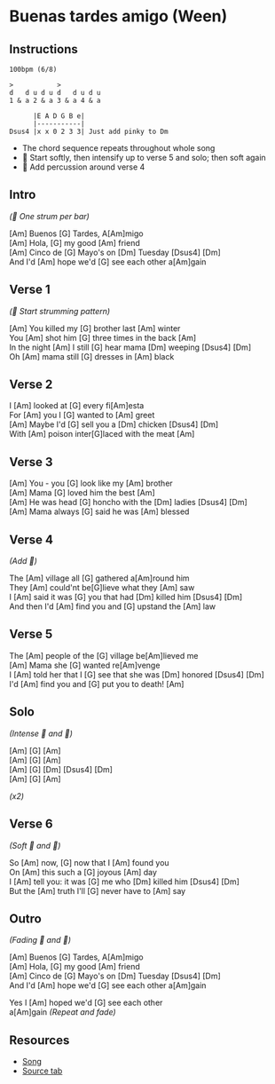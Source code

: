 # Buenas tardes amigo (Ween)

## Instructions

```
100bpm (6/8)

>           >
d   d u d u d   d u d u
1 & a 2 & a 3 & a 4 & a

      |E A D G B e|
      |-----------|
Dsus4 |x x 0 2 3 3| Just add pinky to Dm
```

- The chord sequence repeats throughout whole song
- 🎸 Start softly, then intensify up to verse 5 and solo; then soft again
- 🥁 Add percussion around verse 4

## Intro

_(🎸 One strum per bar)_

[Am] Buenos [G] Tardes, A[Am]migo  
[Am] Hola, [G] my good [Am] friend  
[Am] Cinco de [G] Mayo's on [Dm] Tuesday [Dsus4] [Dm]  
And I'd [Am] hope we'd [G] see each other a[Am]gain

## Verse 1

_(🎸 Start strumming pattern)_

[Am] You killed my [G] brother last [Am] winter  
You [Am] shot him [G] three times in the back [Am]  
In the night [Am] I still [G] hear mama [Dm] weeping [Dsus4] [Dm]  
Oh [Am] mama still [G] dresses in [Am] black

## Verse 2

I [Am] looked at [G] every fi[Am]esta  
For [Am] you I [G] wanted to [Am] greet  
[Am] Maybe I'd [G] sell you a [Dm] chicken [Dsus4] [Dm]  
With [Am] poison inter[G]laced with the meat [Am]

## Verse 3

[Am] You - you [G] look like my [Am] brother  
[Am] Mama [G] loved him the best [Am]  
[Am] He was head [G] honcho with the [Dm] ladies [Dsus4] [Dm]  
[Am] Mama always [G] said he was [Am] blessed

## Verse 4

_(Add 🥁)_

The [Am] village all [G] gathered a[Am]round him  
They [Am] could'nt be[G]lieve what they [Am] saw  
I [Am] said it was [G] you that had [Dm] killed him [Dsus4] [Dm]  
And then I'd [Am] find you and [G] upstand the [Am] law

## Verse 5

The [Am] people of the [G] village be[Am]lieved me  
[Am] Mama she [G] wanted re[Am]venge  
I [Am] told her that I [G] see that she was [Dm] honored [Dsus4] [Dm]  
I'd [Am] find you and [G] put you to death! [Am]

## Solo

_(Intense 🎸 and 🥁)_

[Am] [G] [Am]  
[Am] [G] [Am]  
[Am] [G] [Dm] [Dsus4] [Dm]    
[Am] [G] [Am]

_(x2)_

## Verse 6

_(Soft 🎸 and 🥁)_

So [Am] now, [G] now that I [Am] found you  
On [Am] this such a [G] joyous [Am] day  
I [Am] tell you: it was [G] me who [Dm] killed him [Dsus4] [Dm]  
But the [Am] truth I'll [G] never have to [Am] say

## Outro

_(Fading 🎸 and 🥁)_

[Am] Buenos [G] Tardes, A[Am]migo  
[Am] Hola, [G] my good [Am] friend  
[Am] Cinco de [G] Mayo's on [Dm] Tuesday [Dsus4] [Dm]  
And I'd [Am] hope we'd [G] see each other a[Am]gain

Yes I [Am] hoped we'd [G] see each other  
a[Am]gain _(Repeat and fade)_

## Resources

- [Song](https://www.youtube.com/watch?v=uv-gT9lNa1g)
- [Source tab](https://tabs.ultimate-guitar.com/tab/ween/buenas-tardes-amigo-chords-230)
